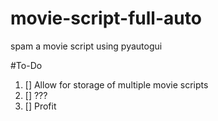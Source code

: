 # movie-script-full-auto
spam a movie script using pyautogui

#To-Do
1. [] Allow for storage of multiple movie scripts
2. [] ???
3. [] Profit
